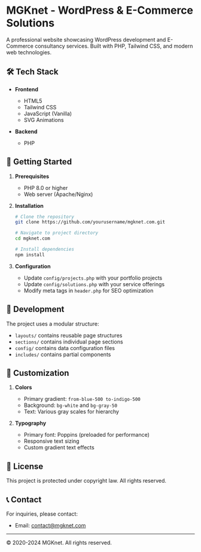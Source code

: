 # MGKnet - WordPress & E-Commerce Solutions

A professional website showcasing WordPress development and E-Commerce consultancy services. Built with PHP, Tailwind CSS, and modern web technologies.

## 🛠 Tech Stack

- **Frontend**
  - HTML5
  - Tailwind CSS
  - JavaScript (Vanilla)
  - SVG Animations
  
- **Backend**
  - PHP

## 🚦 Getting Started

1. **Prerequisites**
   - PHP 8.0 or higher
   - Web server (Apache/Nginx)

2. **Installation**

   ```bash
   # Clone the repository
   git clone https://github.com/yourusername/mgknet.com.git
   
   # Navigate to project directory
   cd mgknet.com
   
   # Install dependencies
   npm install

   ```

3. **Configuration**
   - Update `config/projects.php` with your portfolio projects
   - Update `config/solutions.php` with your service offerings
   - Modify meta tags in `header.php` for SEO optimization

## 🔧 Development

The project uses a modular structure:

- `layouts/` contains reusable page structures
- `sections/` contains individual page sections
- `config/` contains data configuration files
- `includes/` contains partial components

## 🎨 Customization

1. **Colors**
   - Primary gradient: `from-blue-500 to-indigo-500`
   - Background: `bg-white` and `bg-gray-50`
   - Text: Various gray scales for hierarchy

2. **Typography**
   - Primary font: Poppins (preloaded for performance)
   - Responsive text sizing
   - Custom gradient text effects

## 📄 License

This project is protected under copyright law. All rights reserved.

## 📞 Contact

For inquiries, please contact:

- Email: <contact@mgknet.com>

---

© 2020-2024 MGKnet. All rights reserved.
